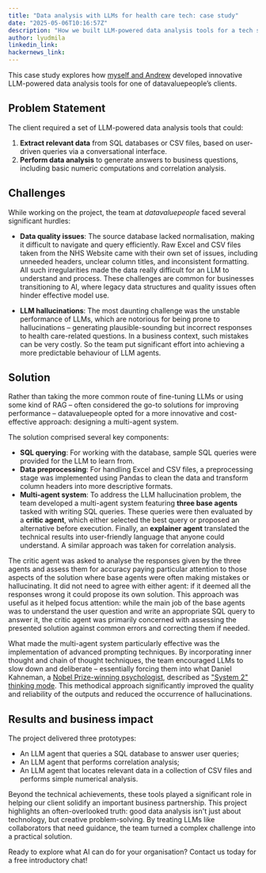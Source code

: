 ```yaml
---
title: "Data analysis with LLMs for health care tech: case study"
date: "2025-05-06T10:16:57Z"
description: "How we built LLM-powered data analysis tools for a tech startup."
author: lyudmila
linkedin_link:
hackernews_link:
---
```

This case study explores how [myself and Andrew](https://datavaluepeople.com/people/) developed innovative LLM-powered data analysis tools for one of datavaluepeople’s clients.

## Problem Statement

The client required a set of LLM-powered data analysis tools that could:

1. **Extract relevant data** from SQL databases or CSV files, based on user-driven queries via a conversational interface.
2. **Perform data analysis** to generate answers to business questions, including basic numeric computations and correlation analysis.

## Challenges

While working on the project, the team at _datavaluepeople_ faced several significant hurdles:

- **Data quality issues**: The source database lacked normalisation, making it difficult to navigate and query efficiently. Raw Excel and CSV files taken from the NHS Website came with their own set of issues, including unneeded headers, unclear column titles, and inconsistent formatting. All such irregularities made the data really difficult for an LLM to understand and process. These challenges are common for businesses transitioning to AI, where legacy data structures and quality issues often hinder effective model use.

- **LLM hallucinations**: The most daunting challenge was the unstable performance of LLMs, which are notorious for being prone to hallucinations – generating plausible-sounding but incorrect responses to health care-related questions. In a business context, such mistakes can be very costly. So the team put significant effort into achieving a more predictable behaviour of LLM agents.

## Solution

Rather than taking the more common route of fine-tuning LLMs or using some kind of RAG – often considered the go-to solutions for improving performance – datavaluepeople opted for a more innovative and cost-effective approach: designing a multi-agent system.

The solution comprised several key components:

- **SQL querying**: For working with the database, sample SQL queries were provided for the LLM to learn from.
- **Data preprocessing**: For handling Excel and CSV files, a preprocessing stage was implemented using Pandas to clean the data and transform column headers into more descriptive formats.
- **Multi-agent system**: To address the LLM hallucination problem, the team developed a multi-agent system featuring **three base agents** tasked with writing SQL queries. These queries were then evaluated by a **critic agent**, which either selected the best query or proposed an alternative before execution. Finally, an **explainer agent** translated the technical results into user-friendly language that anyone could understand. A similar approach was taken for correlation analysis.

The critic agent was asked to analyse the responses given by the three agents and assess them for accuracy paying particular attention to those aspects of the solution where base agents were often making mistakes or hallucinating. It did not need to agree with either agent: if it deemed all the responses wrong it could propose its own solution. This approach was useful as it helped focus attention: while the main job of the base agents was to understand the user question and write an appropriate SQL query to answer it, the critic agent was primarily concerned with assessing the presented solution against common errors and correcting them if needed.

What made the multi-agent system particularly effective was the implementation of advanced prompting techniques. By incorporating inner thought and chain of thought techniques, the team encouraged LLMs to slow down and deliberate – essentially forcing them into what Daniel Kahneman, a [Nobel Prize-winning psychologist](https://pr.princeton.edu/news/02/q4/1009-kahneman-b.htm), described as ["System 2" thinking mode](https://www.amazon.co.uk/Thinking-Fast-Slow-Daniel-Kahneman/dp/0141033576/ref=sr_1_1?dib=eyJ2IjoiMSJ9.t0urj2TOIWU_X4qDpckLiSEGlm3yTIO5f51IUDqICkwIJrtRfxJ0Gz1n7DbLo0M9Sr-PdsimUARc_UW16xcO-dGQPYKx7Qmnp-7dMHjsXgdioHIWqxtp_zAs5s2ddOVifoapTkrzJj6vxX5P3t_aA5A8RI_GIdOGLnwVIl9nStBahOcFnSoRUHacJ1TY-nKUY2bSyPPPhYHG6uJ2hH4MM86kTgXWC2dkD4fjq2Q17ss.CTd8Vr6VPnF8g232o5uU_3BKqao21V2k1Nt1NX6V_pI&dib_tag=se&qid=1746525428&refinements=p_27%3ADaniel+Kahneman&s=books&sr=1-1). This methodical approach significantly improved the quality and reliability of the outputs and reduced the occurrence of hallucinations.

## Results and business impact

The project delivered three prototypes:
- An LLM agent that queries a SQL database to answer user queries;
- An LLM agent that performs correlation analysis;
- An LLM agent that locates relevant data in a collection of CSV files and performs simple numerical analysis.

Beyond the technical achievements, these tools played a significant role in helping our client solidify an important business partnership.
This project highlights an often-overlooked truth: good data analysis isn't just about technology, but creative problem-solving. By treating LLMs like collaborators that need guidance, the team turned a complex challenge into a practical solution.


Ready to explore what AI can do for your organisation? Contact us today for a free introductory chat!
